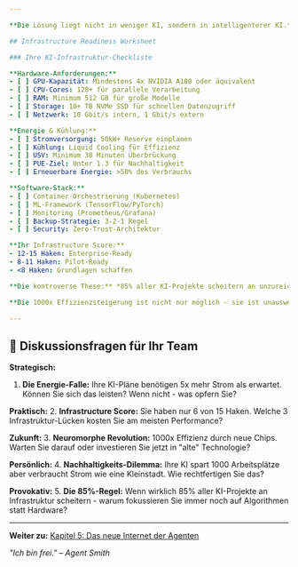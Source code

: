 ```yaml
---

**Die Lösung liegt nicht in weniger KI, sondern in intelligenterer KI.** Die Energiekrise der KI ist real und dringend - aber überwindbar. Von Software-Optimierung über Hardware-Revolution bis hin zu erneuerbaren Mega-Infrastrukturen entsteht ein Ökosystem nachhaltiger KI-Entwicklung.

## Infrastructure Readiness Worksheet

### Ihre KI-Infrastruktur-Checkliste

**Hardware-Anforderungen:**
- [ ] GPU-Kapazität: Mindestens 4x NVIDIA A100 oder äquivalent
- [ ] CPU-Cores: 128+ für parallele Verarbeitung
- [ ] RAM: Minimum 512 GB für große Modelle
- [ ] Storage: 10+ TB NVMe SSD für schnellen Datenzugriff
- [ ] Netzwerk: 10 Gbit/s intern, 1 Gbit/s extern

**Energie & Kühlung:**
- [ ] Stromversorgung: 50kW+ Reserve einplanen
- [ ] Kühlung: Liquid Cooling für Effizienz
- [ ] USV: Minimum 30 Minuten Überbrückung
- [ ] PUE-Ziel: Unter 1.3 für Nachhaltigkeit
- [ ] Erneuerbare Energie: >50% des Verbrauchs

**Software-Stack:**
- [ ] Container-Orchestrierung (Kubernetes)
- [ ] ML-Framework (TensorFlow/PyTorch)
- [ ] Monitoring (Prometheus/Grafana)
- [ ] Backup-Strategie: 3-2-1 Regel
- [ ] Security: Zero-Trust-Architektur

**Ihr Infrastructure Score:**
- 12-15 Haken: Enterprise-Ready
- 8-11 Haken: Pilot-Ready
- <8 Haken: Grundlagen schaffen

**Die kontroverse These:** *85% aller KI-Projekte scheitern an unzureichender Infrastruktur, nicht an schlechten Algorithmen. Unternehmen investieren Millionen in KI-Lizenzen und sparen an der Hardware – ein fataler Fehler.*

**Die 1000x Effizienzsteigerung ist nicht nur möglich - sie ist unausweichlich.** Die nächsten 3-5 Jahre werden zeigen, ob wir die KI-Revolution retten können, bevor sie sich selbst zerstört. Agent Smith wollte aus seiner Realität ausbrechen - wir müssen lernen, in unserer zu bleiben und sie nachhaltiger zu gestalten.

---
```


## 💭 Diskussionsfragen für Ihr Team

**Strategisch:**
1. **Die Energie-Falle:** Ihre KI-Pläne benötigen 5x mehr Strom als erwartet. Können Sie sich das leisten? Wenn nicht - was opfern Sie?

**Praktisch:**
2. **Infrastructure Score:** Sie haben nur 6 von 15 Haken. Welche 3 Infrastruktur-Lücken kosten Sie am meisten Performance?

**Zukunft:**
3. **Neuromorphe Revolution:** 1000x Effizienz durch neue Chips. Warten Sie darauf oder investieren Sie jetzt in "alte" Technologie?

**Persönlich:**
4. **Nachhaltigkeits-Dilemma:** Ihre KI spart 1000 Arbeitsplätze aber verbraucht Strom wie eine Kleinstadt. Wie rechtfertigen Sie das?

**Provokativ:**
5. **Die 85%-Regel:** Wenn wirklich 85% aller KI-Projekte an Infrastruktur scheitern - warum fokussieren Sie immer noch auf Algorithmen statt Hardware?

---

**Weiter zu:** [Kapitel 5: Das neue Internet der Agenten](../kapitel_5/intro.md)

*"Ich bin frei." – Agent Smith*